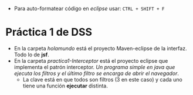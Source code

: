 * Para auto-formatear código en *eclipse* usar: `CTRL + SHIFT + F` 

# Práctica 1 de DSS
* En la carpeta *holamundo* está el proyecto Maven-eclipse de la interfaz. Todo lo de **jsf**.
* En la carpeta *practica1-Interceptor* está el proyecto eclipse que implementa el patrón interceptor. *Un programa simple en java que ejecuta los filtros y el último filtro se encarga de abrir el navegador*.
  - La clave está en que todos son filtros (3 en este caso) y cada uno tiene una función **ejecutar** distinta.   
